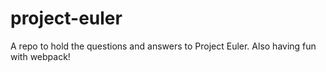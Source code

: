 # project-euler
A repo to hold the questions and answers to Project Euler. Also having fun with webpack!
